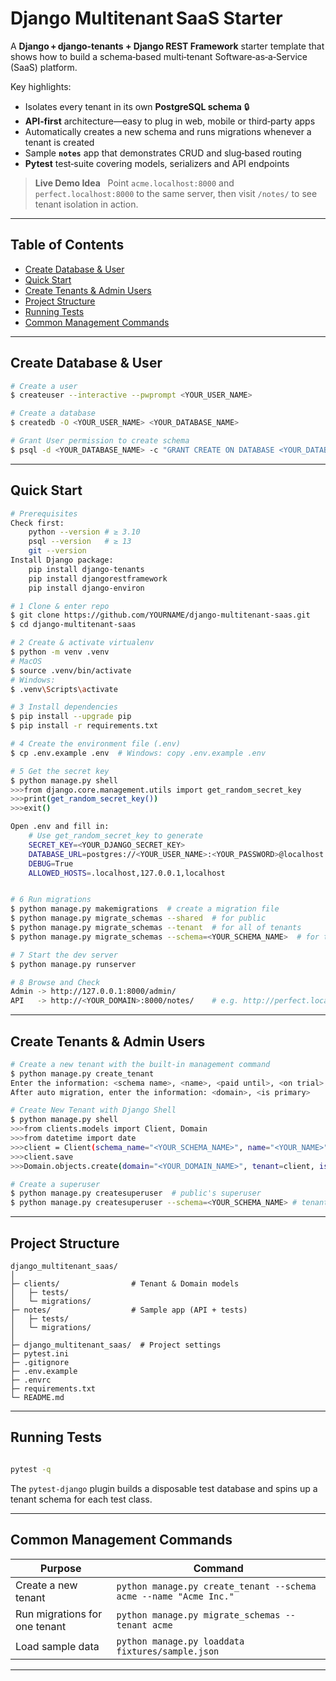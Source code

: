 # Django Multitenant SaaS Starter

A **Django + django‑tenants + Django REST Framework** starter template that shows how to build a schema‑based multi‑tenant Software‑as‑a‑Service (SaaS) platform.

Key highlights:

* Isolates every tenant in its own **PostgreSQL schema** 🔒
* **API‑first** architecture—easy to plug in web, mobile or third‑party apps
* Automatically creates a new schema and runs migrations whenever a tenant is created
* Sample **`notes`** app that demonstrates CRUD and slug‑based routing
* **Pytest** test‑suite covering models, serializers and API endpoints

> **Live Demo Idea**   Point `acme.localhost:8000` and `perfect.localhost:8000` to the same server, then visit `/notes/` to see tenant isolation in action.

---

## Table of Contents

* [Create Database & User](https://github.com/ychtsa/django_multitenant_saas/blob/main/README.md#create-database--user)
* [Quick Start](https://github.com/ychtsa/django_multitenant_saas/blob/main/README.md#quickstart)
* [Create Tenants & Admin Users](https://github.com/ychtsa/django_multitenant_saas/blob/main/README.md#create-tenants--admin-users)
* [Project Structure](https://github.com/ychtsa/django_multitenant_saas/blob/main/README.md#projectstructure)
* [Running Tests](https://github.com/ychtsa/django_multitenant_saas/blob/main/README.md#runningtests)
* [Common Management Commands](https://github.com/ychtsa/django_multitenant_saas/blob/main/README.md#commonmanagementcommands)

---

## Create Database & User

```bash
# Create a user
$ createuser --interactive --pwprompt <YOUR_USER_NAME>

# Create a database
$ createdb -O <YOUR_USER_NAME> <YOUR_DATABASE_NAME>

# Grant User permission to create schema
$ psql -d <YOUR_DATABASE_NAME> -c "GRANT CREATE ON DATABASE <YOUR_DATABASE_NAME> TO <YOUR_USER_NAME>"

```

---

## Quick Start

```bash
# Prerequisites
Check first:
    python --version # ≥ 3.10
    psql --version   # ≥ 13
    git --version
Install Django package:
    pip install django-tenants
    pip install djangorestframework
    pip install django-environ

# 1 Clone & enter repo
$ git clone https://github.com/YOURNAME/django-multitenant-saas.git
$ cd django-multitenant-saas

# 2 Create & activate virtualenv
$ python -m venv .venv
# MacOS
$ source .venv/bin/activate   
# Windows: 
$ .venv\Scripts\activate

# 3 Install dependencies
$ pip install --upgrade pip
$ pip install -r requirements.txt

# 4 Create the environment file (.env)
$ cp .env.example .env  # Windows: copy .env.example .env

# 5 Get the secret key
$ python manage.py shell
>>>from django.core.management.utils import get_random_secret_key
>>>print(get_random_secret_key())
>>>exit()

Open .env and fill in:
    # Use get_random_secret_key to generate
    SECRET_KEY=<YOUR_DJANGO_SECRET_KEY>      
    DATABASE_URL=postgres://<YOUR_USER_NAME>:<YOUR_PASSWORD>@localhost:5432/<YOUR_DATABASE_NAME>
    DEBUG=True
    ALLOWED_HOSTS=.localhost,127.0.0.1,localhost


# 6 Run migrations
$ python manage.py makemigrations  # create a migration file
$ python manage.py migrate_schemas --shared  # for public
$ python manage.py migrate_schemas --tenant  # for all of tenants
$ python manage.py migrate_schemas --schema=<YOUR_SCHEMA_NAME>  # for the specific tenant

# 7 Start the dev server
$ python manage.py runserver

# 8 Browse and Check
Admin -> http://127.0.0.1:8000/admin/
API   -> http://<YOUR_DOMAIN>:8000/notes/    # e.g. http://perfect.localhost:8000/notes

```

---

## Create Tenants & Admin Users

```bash
# Create a new tenant with the built-in management command 
$ python manage.py create_tenant
Enter the information: <schema name>, <name>, <paid until>, <on trial>
After auto migration, enter the information: <domain>, <is primary>

# Create New Tenant with Django Shell
$ python manage.py shell
>>>from clients.models import Client, Domain
>>>from datetime import date
>>>client = Client(schema_name="<YOUR_SCHEMA_NAME>", name="<YOUR_NAME>", paid_until=date(<YOUR_DATE>), on_trial=<TRUE_OR_FALSE>)
>>>client.save
>>>Domain.objects.create(domain="<YOUR_DOMAIN_NAME>", tenant=client, is_primary=True)

# Create a superuser
$ python manage.py createsuperuser  # public's superuser
$ python manage.py createsuperuser --schema=<YOUR_SCHEMA_NAME> # tenant's superuser

```

---

## Project Structure

```
django_multitenant_saas/
│
├─ clients/                # Tenant & Domain models
│   ├─ tests/
│   └─ migrations/
├─ notes/                  # Sample app (API + tests)
│   ├─ tests/
│   └─ migrations/
│
├─ django_multitenant_saas/  # Project settings
├─ pytest.ini
├─ .gitignore
├─ .env.example
├─ .envrc
├─ requirements.txt
└─ README.md
```

---

## Running Tests

```bash

pytest -q

```

The `pytest‑django` plugin builds a disposable test database and spins up a tenant schema for each test class.

---

## Common Management Commands

| Purpose                       | Command                                                           |
| ----------------------------- | ----------------------------------------------------------------- |
| Create a new tenant           | `python manage.py create_tenant --schema acme --name "Acme Inc."` |
| Run migrations for one tenant | `python manage.py migrate_schemas --tenant acme`                  |
| Load sample data              | `python manage.py loaddata fixtures/sample.json`                  |

---

